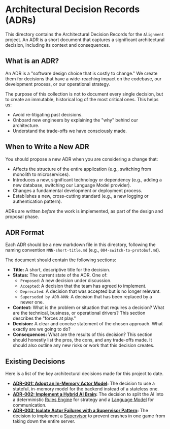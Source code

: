 # Architectural Decision Records (ADRs)

This directory contains the Architectural Decision Records for the `Alignment` project. An ADR is a short document that captures a significant architectural decision, including its context and consequences.

## What is an ADR?

An ADR is a "software design choice that is costly to change." We create them for decisions that have a wide-reaching impact on the codebase, our development process, or our operational strategy.

The purpose of this collection is not to document every single decision, but to create an immutable, historical log of the most critical ones. This helps us:
*   Avoid re-litigating past decisions.
*   Onboard new engineers by explaining the "why" behind our architecture.
*   Understand the trade-offs we have consciously made.

## When to Write a New ADR

You should propose a new ADR when you are considering a change that:
*   Affects the structure of the entire application (e.g., switching from monolith to microservices).
*   Introduces a new, significant technology or dependency (e.g., adding a new database, switching our Language Model provider).
*   Changes a fundamental development or deployment process.
*   Establishes a new, cross-cutting standard (e.g., a new logging or authentication pattern).

ADRs are written *before* the work is implemented, as part of the design and proposal phase.

## ADR Format

Each ADR should be a new markdown file in this directory, following the naming convention `NNN-short-title.md` (e.g., `004-switch-to-protobuf.md`).

The document should contain the following sections:

*   **Title:** A short, descriptive title for the decision.
*   **Status:** The current state of the ADR. One of:
    *   `Proposed`: A new decision under discussion.
    *   `Accepted`: A decision that the team has agreed to implement.
    *   `Deprecated`: A decision that was accepted but is no longer relevant.
    *   `Superseded by ADR-NNN`: A decision that has been replaced by a newer one.
*   **Context:** What is the problem or situation that requires a decision? What are the technical, business, or operational drivers? This section describes the "forces at play."
*   **Decision:** A clear and concise statement of the chosen approach. What exactly are we going to do?
*   **Consequences:** What are the results of this decision? This section should honestly list the pros, the cons, and any trade-offs made. It should also outline any new risks or work that this decision creates.

## Existing Decisions

Here is a list of the key architectural decisions made for this project to date.

*   **[ADR-001: Adopt an In-Memory Actor Model](./001-in-memory-actor-model.md):** The decision to use a stateful, in-memory model for the backend instead of a stateless one.
*   **[ADR-002: Implement a Hybrid AI Brain](./002-hybrid-ai-brain.md):** The decision to split the AI into a deterministic [Rules Engine](../glossary.md#rules-engine) for strategy and a [Language Model](../glossary.md#language-model) for communication.
*   **[ADR-003: Isolate Actor Failures with a Supervisor Pattern](./003-supervisor-pattern.md):** The decision to implement a [Supervisor](../glossary.md#supervisor) to prevent crashes in one game from taking down the entire server.